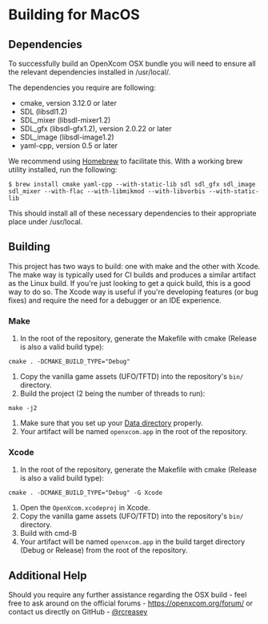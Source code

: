 # Building for MacOS

## Dependencies
To successfully build an OpenXcom OSX bundle you will need to ensure all the relevant dependencies installed in /usr/local/.

The dependencies you require are following:
- cmake, version 3.12.0 or later
- SDL (libsdl1.2)
- SDL_mixer (libsdl-mixer1.2)
- SDL_gfx (libsdl-gfx1.2), version 2.0.22 or later
- SDL_image (libsdl-image1.2)
- yaml-cpp, version 0.5 or later

We recommend using [Homebrew](https://brew.sh) to facilitate this.  With a working brew utility installed, run the following:
```
$ brew install cmake yaml-cpp --with-static-lib sdl sdl_gfx sdl_image sdl_mixer --with-flac --with-libmikmod --with-libvorbis --with-static-lib
```
This should install all of these necessary dependencies to their appropriate place under /usr/local.

## Building
This project has two ways to build: one with make and the other with Xcode.  The make way is typically used for CI builds and produces a similar artifact as the Linux build.  If you're just looking to get a quick build, this is a good way to do so.  The Xcode way is useful if you're developing features (or bug fixes) and require the need for a debugger or an IDE experience.

### Make
1. In the root of the repository, generate the Makefile with cmake (Release is also a valid build type):
```
cmake . -DCMAKE_BUILD_TYPE="Debug"
```
1. Copy the vanilla game assets (UFO/TFTD) into the repository's `bin/` directory.
1. Build the project (2 being the number of threads to run):
```
make -j2
```
1. Make sure that you set up your [Data directory](https://github.com/OpenXcom/OpenXcom#directory-locations) properly.
1. Your artifact will be named `openxcom.app` in the root of the repository.


### Xcode
1. In the root of the repository, generate the Makefile with cmake (Release is also a valid build type):
```
cmake . -DCMAKE_BUILD_TYPE="Debug" -G Xcode
```
1. Open the `OpenXcom.xcodeproj` in Xcode.
1. Copy the vanilla game assets (UFO/TFTD) into the repository's `bin/` directory.
1. Build with cmd-B
1. Your artifact will be named `openxcom.app` in the build target directory (Debug or Release) from the root of the repository.

## Additional Help
Should you require any further assistance regarding the OSX build - feel free to ask around on the official forums - https://openxcom.org/forum/ or contact us directly on GitHub - [@rcreasey](http://github.com/rcreasey)
